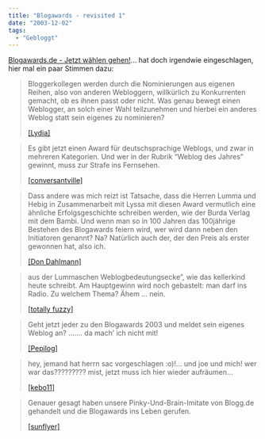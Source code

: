 ```yaml
---
title: "Blogawards - revisited 1"
date: "2003-12-02"
tags:
  - "Gebloggt"
---
```


[Blogawards.de - Jetzt wählen gehen!](http://blogawards.de/)… hat doch irgendwie eingeschlagen, hier mal ein paar Stimmen dazu:

> Bloggerkollegen werden durch die Nominierungen aus eigenen Reihen, also von anderen Webloggern, willkürlich zu Konkurrenten gemacht, ob es ihnen passt oder nicht. Was genau bewegt einen Weblogger, an solch einer Wahl teilzunehmen und hierbei ein anderes Weblog statt sein eigenes zu nominieren?
>
> [\[Lydia\]](http://www.alles-wird-gut.net/entry.php?id=01547)

> Es gibt jetzt einen Award für deutschsprachige Weblogs, und zwar in mehreren Kategorien. Und wer in der Rubrik “Weblog des Jahres” gewinnt, muss zur Strafe ins Fernsehen.
>
> [\[conversantville\]](http://convers.antville.org/stories/602511/)

> Dass andere was mich reizt ist Tatsache, dass die Herren Lumma und Hebig in Zusammenarbeit mit Lyssa mit diesen Award vermutlich eine ähnliche Erfolgsgeschichte schreiben werden, wie der Burda Verlag mit dem Bambi. Und wenn man so in 100 Jahren das 100jährige Bestehen des Blogawards feiern wird, wer wird dann neben den Initiatoren genannt? Na? Natürlich auch der, der den Preis als erster gewonnen hat, also ich.
>
> [\[Don Dahlmann\]](http://don.antville.org/stories/602518/)

> aus der Lummaschen Weblogbedeutungsecke”, wie das kellerkind heute schreibt. Am Hauptgewinn wird noch gebastelt: man darf ins Radio. Zu welchem Thema? Ähem … nein.
>
> [\[totally fuzzy\]](http://tofuhaus.antville.org/stories/602538/)

> Geht jetzt jeder zu den Blogawards 2003 und meldet sein eigenes Weblog an? ……. da mach’ ich nicht mit!
>
> [\[Pepilog\]](http://www.pepilog.de/artikel/blogawards_2003.htm)

> hey, jemand hat herrn sac vorgeschlagen :o)!… und joe und mich! wer war das????????? mist, jetzt muss ich hier wieder aufräumen…
>
> [\[kebo11\]](http://www.technik-kultur.de/index.php?itemid=889)

> Genauer gesagt haben unsere Pinky-Und-Brain-Imitate von Blogg.de gehandelt und die Blogawards ins Leben gerufen.
>
> [\[sunflyer\]](http://www.sunflyer.ch/106/index.html?PHPSESSID=b79b22fa4304eda3da4a38cb3f326800)

